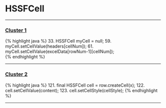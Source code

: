 # HSSFCell

***

### [Cluster 1](./1)
{% highlight java %}
33. HSSFCell myCell = null;
59.           myCell.setCellValue(headers[cellNum]);
61.           myCell.setCellValue(excelData[rowNum-1][cellNum]);  
{% endhighlight %}

***

### [Cluster 2](./2)
{% highlight java %}
121. final HSSFCell cell = row.createCell(x);
122. cell.setCellValue(content);
123. cell.setCellStyle(cellStyle);
{% endhighlight %}

***

